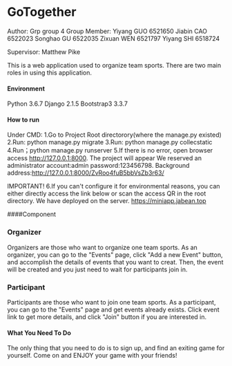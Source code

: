 # GoTogether
Author: Grp group 4
Group Member:
Yiyang GUO	6521650
Jiabin CAO	6522023
Songhao GU	6522035
Zixuan WEN	6521797
Yiyang SHI	6518724

Supervisor: Matthew Pike		



This is a web application used to organize team sports. There are two main roles in using this application.

#### Environment
Python 3.6.7
Django 2.1.5
Bootstrap3 3.3.7

#### How to run
Under CMD:
1.Go to Project Root directorory(where the manage.py existed)
2.Run: python manage.py migrate
3.Run: python manage.py collecstatic
4.Run；python manage.py runserver
5.If there is no error, open browser access http://127.0.0.1:8000. The project will appear
We reserved an administrator account:admin password:123456798.
Background address:http://127.0.0.1:8000/ZvRoo4fuB5bbVsZb3r63/

IMPORTANT!
6.If you can't configure it for environmental reasons, you can either directly access the link below or scan the access QR in the root directory. We have deployed on the server.
https://miniapp.jabean.top

####Component
### Organizer

Organizers are those who want to organize one team sports.
As an organizer, you can go to the "Events" page, click "Add a new Event" button, and accomplish the details of events that you want to creat.
Then, the event will be created and you just need to wait for participants join in.

### Participant

Participants are those who want to join one team sports.
As a participant, you can go to the "Events" page and get events already exists. Click event link to get more details, and click "Join" button if you are interested in.

#### What You Need To Do

The only thing that you need to do is to sign up, and find an exiting game for yourself. Come on and ENJOY your game with your friends!
